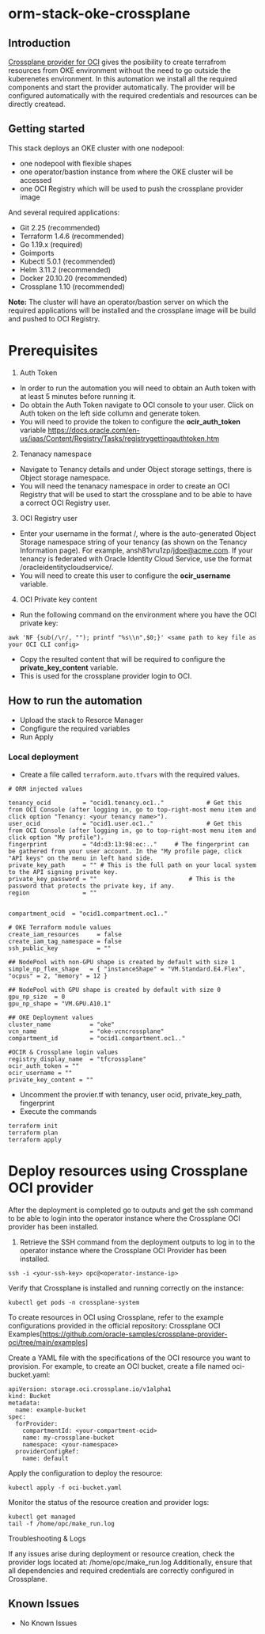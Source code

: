 # orm-stack-oke-crossplane

## Introduction

[Crossplane provider for OCI](https://github.com/oracle-samples/crossplane-provider-oci) gives the posibility to create terrafrom resources from OKE environment without the need to go outside the kuberenetes environment. In this automation we install all the required components and start the provider automatically. The provider will be configured automatically with the required credentials and resources can be directly createad.

## Getting started

This stack deploys an OKE cluster with one nodepool:
- one nodepool with flexible shapes
- one operator/bastion instance from where the OKE cluster will be accessed
- one OCI Registry which will be used to push the crossplane provider image

And several required applications:
- Git 2.25 (recommended)
- Terraform 1.4.6 (recommended)
- Go 1.19.x (required)
- Goimports
- Kubectl 5.0.1 (recommended)
- Helm 3.11.2 (recommended)
- Docker 20.10.20 (recommended)
- Crossplane 1.10 (recommended)


**Note:** The cluster will have an operator/bastion server on which the required applications will be installed and the crossplane image will be build and pushed to OCI Registry.

# Prerequisites
1. Auth Token
- In order to run the automation you will need to obtain an Auth token with at least 5 minutes before running it. 
- Do obtain the Auth Token navigate to OCI console to your user. Click on Auth token on the left side collumn and generate token. 
- You will need to provide the token to configure the **ocir_auth_token** variable
https://docs.oracle.com/en-us/iaas/Content/Registry/Tasks/registrygettingauthtoken.htm

2. Tenanacy namespace
- Navigate to Tenancy details and under Object storage settings, there is Object storage namespace. 
- You will need the tenanacy namespace in order to create an OCI Registry that will be used to start the crossplane and to be able to have a correct OCI Registry user.

3. OCI Registry user
- Enter your username in the format <tenancy-namespace>/<username>, where <tenancy-namespace> is the auto-generated Object Storage namespace string of your tenancy (as shown on the Tenancy Information page). For example, ansh81vru1zp/jdoe@acme.com. If your tenancy is federated with Oracle Identity Cloud Service, use the format <tenancy-namespace>/oracleidentitycloudservice/<username>.
- You will need to create this user to configure the **ocir_username** variable.

4. OCI Private key content
- Run the following command on the environment where you have the OCI private key:
```
awk 'NF {sub(/\r/, ""); printf "%s\\n",$0;}' <same path to key file as your OCI CLI config>
```
- Copy the resulted content that will be required to configure the **private_key_content** variable.
- This is used for the crossplane provider login to OCI.

## How to run the automation
 - Upload the stack to Resorce Manager
 - Congfigure the required variables
 - Run Apply

### Local deployment

- Create a file called `terraform.auto.tfvars` with the required values.

```
# ORM injected values

tenancy_ocid         = "ocid1.tenancy.oc1.."            # Get this from OCI Console (after logging in, go to top-right-most menu item and click option "Tenancy: <your tenancy name>").
user_ocid            = "ocid1.user.oc1.."               # Get this from OCI Console (after logging in, go to top-right-most menu item and click option "My profile").
fingerprint          = "4d:d3:13:98:ec:.."     # The fingerprint can be gathered from your user account. In the "My profile page, click "API keys" on the menu in left hand side.
private_key_path     = "" # This is the full path on your local system to the API signing private key.
private_key_password = ""                          # This is the password that protects the private key, if any.
region               = ""  


compartment_ocid  = "ocid1.compartment.oc1.."

# OKE Terraform module values
create_iam_resources     = false
create_iam_tag_namespace = false
ssh_public_key           = ""

## NodePool with non-GPU shape is created by default with size 1
simple_np_flex_shape   = { "instanceShape" = "VM.Standard.E4.Flex", "ocpus" = 2, "memory" = 12 }

## NodePool with GPU shape is created by default with size 0
gpu_np_size  = 0
gpu_np_shape = "VM.GPU.A10.1"

## OKE Deployment values
cluster_name           = "oke"
vcn_name               = "oke-vcncrossplane"
compartment_id         = "ocid1.compartment.oc1.."

#OCIR & Crossplane login values
registry_display_name  = "tfcrossplane"
ocir_auth_token = ""
ocir_username = ""
private_key_content = ""
```

- Uncomment the provier.tf with tenancy, user ocid, private_key_path, fingerprint
- Execute the commands

```
terraform init
terraform plan
terraform apply
```

# Deploy resources using Crossplane OCI provider
After the deployment is completed go to outputs and get the ssh command to be able to login into the operator instance where the Crossplane OCI provider has been installed.
1. Retrieve the SSH command from the deployment outputs to log in to the operator instance where the Crossplane OCI Provider has been installed.
```
ssh -i <your-ssh-key> opc@<operator-instance-ip>
```
Verify that Crossplane is installed and running correctly on the instance:
```
kubectl get pods -n crossplane-system
```
To create resources in OCI using Crossplane, refer to the example configurations provided in the official repository:
Crossplane OCI Examples[https://github.com/oracle-samples/crossplane-provider-oci/tree/main/examples]

Create a YAML file with the specifications of the OCI resource you want to provision. For example, to create an OCI bucket, create a file named oci-bucket.yaml:
```
apiVersion: storage.oci.crossplane.io/v1alpha1
kind: Bucket
metadata:
  name: example-bucket
spec:
  forProvider:
    compartmentId: <your-compartment-ocid>
    name: my-crossplane-bucket
    namespace: <your-namespace>
  providerConfigRef:
    name: default
```
Apply the configuration to deploy the resource:
```
kubectl apply -f oci-bucket.yaml
```
Monitor the status of the resource creation and provider logs:
```
kubectl get managed
tail -f /home/opc/make_run.log
```
Troubleshooting & Logs

If any issues arise during deployment or resource creation, check the provider logs located at: /home/opc/make_run.log
Additionally, ensure that all dependencies and required credentials are correctly configured in Crossplane.


## Known Issues
- No Known Issues